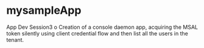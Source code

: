 # mysampleApp

App Dev Session3
o Creation of a console daemon app, acquiring the MSAL token silently using client credential flow and then list all the users in the tenant.
